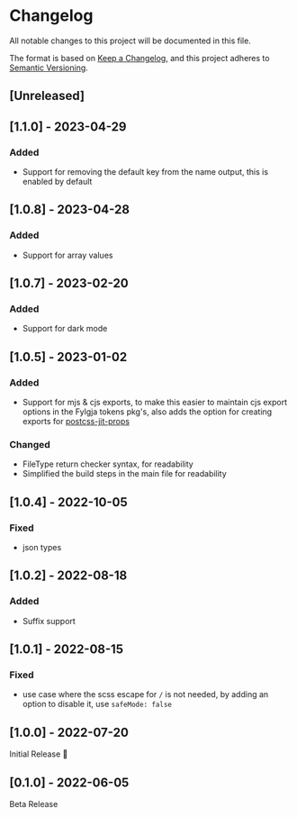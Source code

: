 # Changelog
All notable changes to this project will be documented in this file.

The format is based on [Keep a Changelog](https://keepachangelog.com/en/1.0.0/),
and this project adheres to [Semantic Versioning](https://semver.org/spec/v2.0.0.html).

## [Unreleased]

## [1.1.0] - 2023-04-29
### Added
- Support for removing the default key from the name output, this is enabled by default

## [1.0.8] - 2023-04-28
### Added
- Support for array values

## [1.0.7] - 2023-02-20
### Added
- Support for dark mode

## [1.0.5] - 2023-01-02
### Added
- Support for mjs & cjs exports,
  to make this easier to maintain cjs export options in the Fylgja tokens pkg's,
  also adds the option for creating exports for [postcss-jit-props](https://github.com/GoogleChromeLabs/postcss-jit-props)

### Changed
- FileType return checker syntax, for readability
- Simplified the build steps in the main file for readability

## [1.0.4] - 2022-10-05
### Fixed
- json types

## [1.0.2] - 2022-08-18
### Added
- Suffix support

## [1.0.1] - 2022-08-15
### Fixed
- use case where the scss escape for `/` is not needed,
  by adding an option to disable it,
  use `safeMode: false`

## [1.0.0] - 2022-07-20
Initial Release 🎉

## [0.1.0] - 2022-06-05
Beta Release
